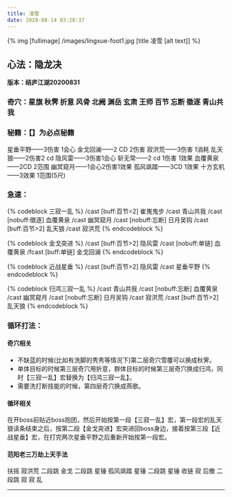```yaml
---
title: 凌雪
date: 2020-08-14 03:28:37
---
```

{% img [fullimage] /images/lingxue-foot1.jpg [title 凌雪 [alt text]] %}
## 心法：隐龙决

**版本：结庐江湖20200831**

### 奇穴：星旗 秋霁 折意 风骨 北阙 渊岳 玄肃 王师 百节 忘断 徵逐 青山共我

### 秘籍：【】为必点秘籍
星垂平野——3伤害 1会心
金戈回澜——2 CD 2伤害
寂洪荒——3伤害 1消耗
乱天狼——2伤害2 cd
隐风雷——3伤害1会心
斩无常——2 cd 1伤害 1效果
血覆黄泉——2CD 2范围
幽冥窥月——1会心2伤害1效果
孤风飒踏——3CD 1效果
十方玄机——3效果 1范围(5尺)
### 急速：
{% codeblock 三寂一乱 %}
/cast [buff:百节=2] 崔嵬鬼步
/cast 青山共我
/cast [nobuff:徵逐] 血覆黄泉
/cast 幽冥窥月
/cast [nobuff:忘断] 日月吴钩
/cast [buff:百节>2] 乱天狼
/cast 寂洪荒
{% endcodeblock %}

{% codeblock 金戈突进 %}
/cast [buff:百节>2] 隐风雷
/cast [nobuff:单链] 血覆黄泉
/fcast [buff:单链] 金戈回澜
{% endcodeblock %}

{% codeblock 近战星垂 %}
/cast [buff:百节>2] 隐风雷
/cast 星垂平野
{% endcodeblock %}

{% codeblock 归鸿三寂一乱 %}
/cast 青山共我
/cast [nobuff:忘断] 血覆黄泉
/cast 幽冥窥月
/cast [nobuff:忘断] 日月吴钩
/cast 寂洪荒
/cast [buff:百节>2] 乱天狼
{% endcodeblock %}

### 循环打法：
#### 奇穴相关
* 不缺蓝的时候(比如有洗脚的秀秀等情况下)第二层奇穴雪覆可以换成秋霁。
* 单体目标的时候第三层奇穴用折意，群体目标的时候第三层奇穴换成归鸿，同时【三寂一乱】宏替换为【归鸿三寂一乱】。
* 需要洗打断技能的时候，第四层奇穴换成燕歌。
#### 循环相关
在开boss前贴近boss抱团，然后开始按第一段【三寂一乱】宏，第一段宏的乱天狼读条结束之后，按第二段【金戈突进】宏突进回boss身边，接着按第三段【近战星垂】宏，在打完两次星垂平野之后重新开始按第一段宏。
#### 范阳老三万劫上天手法
扶摇 寂洪荒 二段跳 金戈 二段跳 星锤 孤风飒踏 星锤 二段跳 星锤 收链  寂 后撤 二段跳 寂 寂 乱

---
